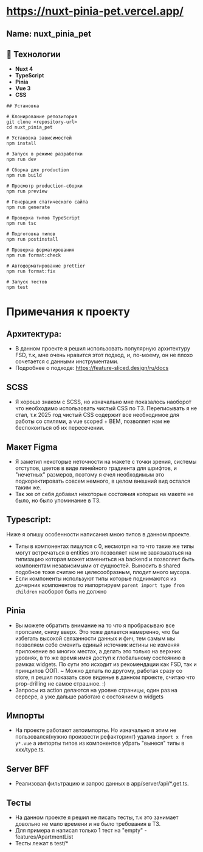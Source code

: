 # https://nuxt-pinia-pet.vercel.app/

## Name: nuxt_pinia_pet

## 🚀 Технологии

- **Nuxt 4**
- **TypeScript**
- **Pinia**
- **Vue 3**
- **CSS**

```
## Установка

# Клонирование репозитория
git clone <repository-url>
cd nuxt_pinia_pet

# Установка зависимостей
npm install

# Запуск в режиме разработки
npm run dev

# Сборка для production
npm run build

# Просмотр production-сборки
npm run preview

# Генерация статического сайта
npm run generate

# Проверка типов TypeScript
npm run tsc

# Подготовка типов
npm run postinstall

# Проверка форматирования
npm run format:check

# Автоформатирование prettier
npm run format:fix

# Запуск тестов
npm test
```

# Примечания к проекту

## Архитектура:

- В данном проекте я решил использовать популярную архитектуру FSD, т.к, мне очень нравится этот подход, и, по-моему,
  он не плохо сочетается с данными инструментами.
- Подробнее о подходе:
  https://feature-sliced.design/ru/docs

## SCSS

- Я хорошо знаком с SCSS, но изначально мне показалось наоборот что необходимо использовать чистый CSS по ТЗ.
  Переписывать я не стал, т.к 2025 год чистый CSS содержит все необходимое для работы со стилями, а vue scoped + BEM, позволяет нам не беспокоиться об их пересечении.

## Макет Figma

- Я заметил некоторые неточности на макете с точки зрения, системы отступов, цветов в виде линейного градиента для шрифтов, и "нечетных" размеров,
  поэтому я счел необходимым это подкоректировать совсем немного, в целом внешний вид остался таким же.
- Так же от себя добавил некоторые состояния которых на макете не было, но было упоминание в ТЗ.

## Typescript:

Ниже я опишу особенности написания мною типов в данном проекте.

- Типы в компонентах пишутся с 0, несмотря на то что такие же типы могут встречаться в entities
  это позволяет нам не завязываться на типизацию которая может измениться на backend и позволяет быть компонентам независимыми от сущностей.
  Выносить в shared подобное тоже считаю не целесообразным, плодит много мусора.
- Если компоненты используют типы которые поднимаются из дочерних компонентов то импортируем `parent import type from children` наоборот быть не должно

## Pinia

- Вы можете обратить внимание на то что я пробрасываю все пропсами, снизу вверх.
  Это тоже делается намеренно, что бы избегать высокой связанности данных и фич,
  тем самым мы позволяем себе сменить единый источник истины не изменяя приложение во многих местах,
  а делать это только на верхних уровнях, в то же время имея доступ к глобальному состоянию в рамках widgets.
  По сути это исходит из рекомендации как FSD, так и принципов ООП.
  ~ Можно делать по другому, работая сразу со store, я решил показать свое виденье в данном проекте, считаю что prop-drilling не самое страшное. :)
- Запросы из action делаются на уровне страницы, один раз на сервере, а уже дальше работаю с состоянием в widgets

## Импорты

- На проекте работают автоимпорты. 
Но изначально я этим не пользовался(нужно произвести рефакторинг) удалив `import x from y*.vue` 
а импорты типов из компонентов убрать "вынеся" типы в xxx/type.ts.

## Server BFF

- Реализовал фильтрацию и запрос данных в app/server/api/\*.get.ts.

## Тесты

- На данном проекте я решил не писать тесты, т.к это занимает довольно не мало времени и не было требования в ТЗ.
- Для примера я написал только 1 тест на "empty" - features/ApartmentList
- Тесты лежат в test/*
